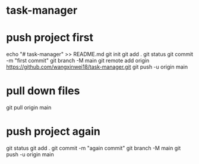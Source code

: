 # task-manager

# push project first

echo "# task-manager" >> README.md
git init
git add .
git status
git commit -m "first commit"
git branch -M main
git remote add origin https://github.com/wangxinwei18/task-manager.git
git push -u origin main

# pull down files

git pull origin main

# push project again

git status
git add .
git commit -m "again commit"
git branch -M main
git push -u origin main
